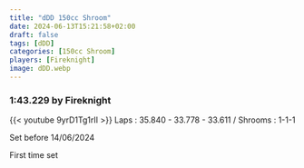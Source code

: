 ```yaml
---
title: "dDD 150cc Shroom"
date: 2024-06-13T15:21:58+02:00
draft: false
tags: [dDD]
categories: [150cc Shroom]
players: [Fireknight]
image: dDD.webp
---
```

### 1:43.229 by Fireknight

{{< youtube 9yrD1Tg1rII >}}
Laps : 35.840 - 33.778 - 33.611 /
Shrooms : 1-1-1

Set before 14/06/2024

First time set